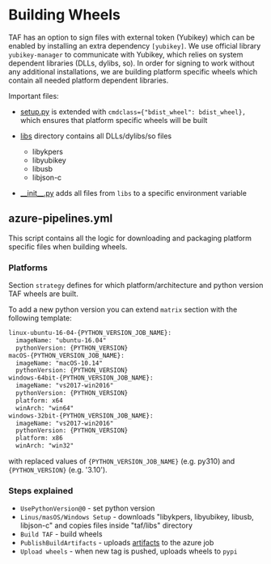 # Building Wheels

TAF has an option to sign files with external token (Yubikey) which can be enabled by installing an extra dependency `[yubikey]`.
We use official library `yubikey-manager` to communicate with Yubikey, which relies on system dependent libraries (DLLs, dylibs, so).
In order for signing to work without any additional installations, we are building platform specific wheels which contain all needed platform dependent libraries.

Important files:

- [setup.py](../setup.py) is extended with `cmdclass={"bdist_wheel": bdist_wheel},` which ensures that platform specific wheels will be built
- [libs](../taf/libs) directory contains all DLLs/dylibs/so files

  - libykpers
  - libyubikey
  - libusb
  - libjson-c

- [\_\_init\_\_.py](../taf/__init__.py) adds all files from `libs` to a specific environment variable

## azure-pipelines.yml

This script contains all the logic for downloading and packaging platform specific files when building wheels.

### Platforms

Section `strategy` defines for which platform/architecture and python version TAF wheels are built.

To add a new python version you can extend `matrix` section with the following template:

```txt
linux-ubuntu-16-04-{PYTHON_VERSION_JOB_NAME}:
  imageName: "ubuntu-16.04"
  pythonVersion: {PYTHON_VERSION}
macOS-{PYTHON_VERSION_JOB_NAME}:
  imageName: "macOS-10.14"
  pythonVersion: {PYTHON_VERSION}
windows-64bit-{PYTHON_VERSION_JOB_NAME}:
  imageName: "vs2017-win2016"
  pythonVersion: {PYTHON_VERSION}
  platform: x64
  winArch: "win64"
windows-32bit-{PYTHON_VERSION_JOB_NAME}:
  imageName: "vs2017-win2016"
  pythonVersion: {PYTHON_VERSION}
  platform: x86
  winArch: "win32"
```

with replaced values of `{PYTHON_VERSION_JOB_NAME}` (e.g. py310) and `{PYTHON_VERSION}` (e.g. '3.10').

### Steps explained

- `UsePythonVersion@0` - set python version
- `Linus/masOS/Windows Setup` - downloads "libykpers, libyubikey, libusb, libjson-c" and copies files inside "taf/libs" directory
- `Build TAF` - build wheels
- `PublishBuildArtifacts` - uploads [artifacts](https://dev.azure.com/openlawlibrary/TAF/_build/results?buildId=476&view=artifacts) to the azure job
- `Upload wheels` - when new tag is pushed, uploads wheels to `pypi`
